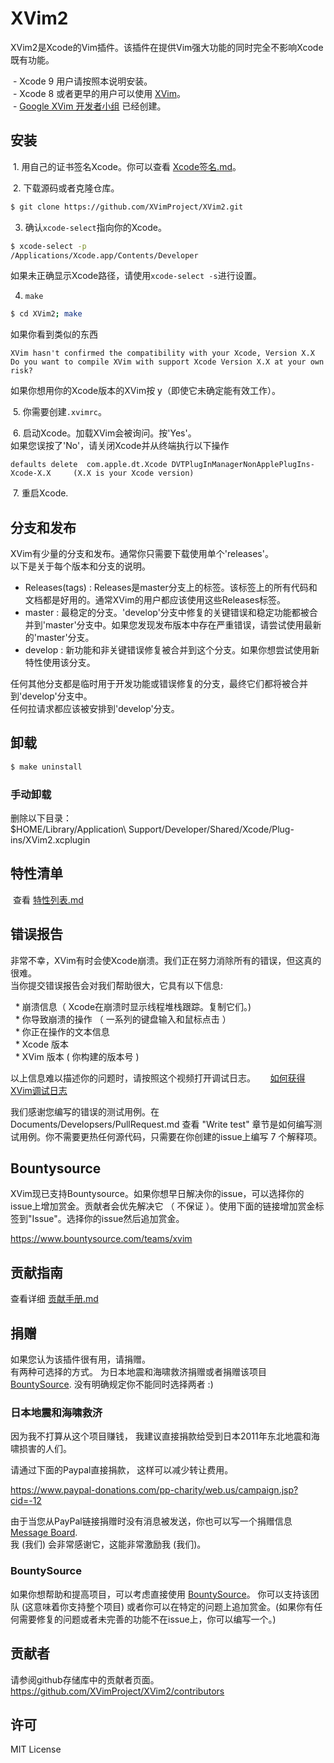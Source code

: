 # XVim2

  XVim2是Xcode的Vim插件。该插件在提供Vim强大功能的同时完全不影响Xcode既有功能。
  
  - Xcode 9 用户请按照本说明安装。  
  - Xcode 8 或者更早的用户可以使用 [XVim](https://github.com/XVimProject/XVim)。  
  - [Google XVim 开发者小组](https://groups.google.com/d/forum/xvim-developers) 已经创建。  

## 安装

  1. 用自己的证书签名Xcode。你可以查看 [Xcode签名.md](SIGNING_Xcode.md)。  
  
  2. 下载源码或者克隆仓库。  
  ```bash
  $ git clone https://github.com/XVimProject/XVim2.git
  ```
  
  3. 确认`xcode-select`指向你的Xcode。  
  ```bash
  $ xcode-select -p
  /Applications/Xcode.app/Contents/Developer
  ```
  
  如果未正确显示Xcode路径，请使用`xcode-select -s`进行设置。  
  
  4. `make`
  ```bash
  $ cd XVim2; make
  ```

  如果你看到类似的东西  
  
  ```
  XVim hasn't confirmed the compatibility with your Xcode, Version X.X
  Do you want to compile XVim with support Xcode Version X.X at your own risk? 
  ```
  如果你想用你的Xcode版本的XVim按 y（即使它未确定能有效工作）。  
  
  5. 你需要创建`.xvimrc`。

  6. 启动Xcode。加载XVim会被询问。按'Yes'。  
     如果您误按了'No'，请关闭Xcode并从终端执行以下操作  

  ```
  defaults delete  com.apple.dt.Xcode DVTPlugInManagerNonApplePlugIns-Xcode-X.X     (X.X is your Xcode version)
  ```
    
  7. 重启Xcode.
    
## 分支和发布  
 XVim有少量的分支和发布。通常你只需要下载使用单个'releases'。  
 以下是关于每个版本和分支的说明。  
 
 - Releases(tags) : Releases是master分支上的标签。该标签上的所有代码和文档都是好用的。通常XVim的用户都应该使用这些Releases标签。  
 - master : 最稳定的分支。'develop'分支中修复的关键错误和稳定功能都被合并到'master'分支中。如果您发现发布版本中存在严重错误，请尝试使用最新的'master'分支。  
 - develop : 新功能和非关键错误修复被合并到这个分支。如果你想尝试使用新特性使用该分支。  

 任何其他分支都是临时用于开发功能或错误修复的分支，最终它们都将被合并到'develop'分支中。  
 任何拉请求都应该被安排到'develop'分支。  

## 卸载  

```bash
$ make uninstall
```

### 手动卸载  

删除以下目录：  
    $HOME/Library/Application\ Support/Developer/Shared/Xcode/Plug-ins/XVim2.xcplugin

## 特性清单  

  查看 [特性列表.md](Documents/Users/FeatureList.md)

## 错误报告
  非常不幸，XVim有时会使Xcode崩溃。我们正在努力消除所有的错误，但这真的很难。  
  当你提交错误报告会对我们帮助很大，它具有以下信息:  

   * 崩溃信息（ Xcode在崩溃时显示线程堆栈跟踪。复制它们。)  
   * 你导致崩溃的操作 （ 一系列的键盘输入和鼠标点击 ）  
   * 你正在操作的文本信息  
   * Xcode 版本  
   * XVim 版本 ( 你构建的版本号 )  
  
  以上信息难以描述你的问题时，请按照这个视频打开调试日志。  
  
  [如何获得XVim调试日志](http://www.youtube.com/watch?v=50Bhu8setlc&feature=youtu.be)

  我们感谢您编写的错误的测试用例。在 Documents/Developsers/PullRequest.md 查看 "Write test" 章节是如何编写测试用例。你不需要更热任何源代码，只需要在你创建的issue上编写 7 个解释项。

## Bountysource
  XVim现已支持Bountysource。如果你想早日解决你的issue，可以选择你的issue上增加赏金。贡献者会优先解决它 （ 不保证 ）。使用下面的链接增加赏金标签到"Issue"。选择你的issue然后追加赏金。  
  
  https://www.bountysource.com/teams/xvim  

## 贡献指南
  查看详细 [贡献手册.md](.github/CONTRIBUTING.md)

## 捐赠
  如果您认为该插件很有用，请捐赠。  
  有两种可选择的方式。 为日本地震和海啸救济捐赠或者捐赠该项目 [BountySource](https://www.bountysource.com/teams/xvim). 没有明确规定你不能同时选择两者 :)   
  
### 日本地震和海啸救济
  因为我不打算从这个项目赚钱，
  我建议直接捐款给受到日本2011年东北地震和海啸损害的人们。  

  请通过下面的Paypal直接捐款， 这样可以减少转让费用。  

  https://www.paypal-donations.com/pp-charity/web.us/campaign.jsp?cid=-12

  由于当您从PayPal链接捐赠时没有消息被发送，你也可以写一个捐赠信息
  [Message Board]( https://github.com/JugglerShu/XVim/wiki/Donation-messages-to-XVim ).  
  我 (我们) 会非常感谢它，这能非常激励我 (我们)。  

### BountySource
  如果你想帮助和提高项目，可以考虑直接使用 [BountySource](https://www.bountysource.com/teams/xvim)。 你可以支持该团队 (这意味着你支持整个项目) 或者你可以在特定的问题上追加赏金。(如果你有任何需要修复的问题或者未完善的功能不在issue上，你可以编写一个。)
  
## 贡献者
  请参阅github存储库中的贡献者页面。
  https://github.com/XVimProject/XVim2/contributors

## 许可
  MIT License
